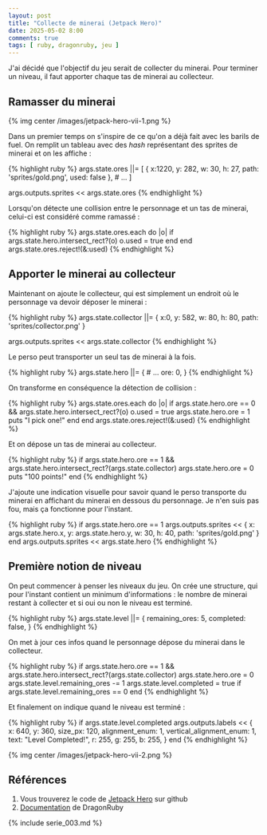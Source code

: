 ```yaml
---
layout: post
title: "Collecte de minerai (Jetpack Hero)"
date: 2025-05-02 8:00
comments: true
tags: [ ruby, dragonruby, jeu ]
---
```


J'ai décidé que l'objectif du jeu serait de collecter du minerai. Pour terminer
un niveau, il faut apporter chaque tas de minerai au collecteur.

<!-- more -->


## Ramasser du minerai

{% img center /images/jetpack-hero-vii-1.png %}

Dans un premier temps on s'inspire de ce qu'on a déjà fait avec les barils de
fuel. On remplit un tableau avec des _hash_ représentant des sprites de minerai
et on les affiche :

{% highlight ruby %}
  args.state.ores ||= [
    { x:1220, y: 282, w: 30, h: 27, path: 'sprites/gold.png', used: false },
    # ...
  ]

  args.outputs.sprites << args.state.ores
{% endhighlight %}

Lorsqu'on détecte une collision entre le personnage et un tas de minerai, celui-ci
est considéré comme ramassé :

{% highlight ruby %}
  args.state.ores.each do |o|
    if args.state.hero.intersect_rect?(o)
      o.used = true
    end
  end
  args.state.ores.reject!(&:used)
{% endhighlight %}

## Apporter le minerai au collecteur

Maintenant on ajoute le collecteur, qui est simplement un endroit où le personnage
va devoir déposer le minerai :

{% highlight ruby %}
  args.state.collector ||= { x:0, y: 582, w: 80, h: 80, path: 'sprites/collector.png' }

  args.outputs.sprites << args.state.collector
{% endhighlight %}

Le perso peut transporter un seul tas de minerai à la fois.

{% highlight ruby %}
  args.state.hero ||= {
    # ...
    ore: 0,
  }
{% endhighlight %}

On transforme en conséquence la détection de collision :

{% highlight ruby %}
  args.state.ores.each do |o|
    if args.state.hero.ore == 0 && args.state.hero.intersect_rect?(o)
      o.used = true
      args.state.hero.ore = 1
      puts "I pick one!"
    end
  end
  args.state.ores.reject!(&:used)
{% endhighlight %}

Et on dépose un tas de minerai au collecteur.

{% highlight ruby %}
  if args.state.hero.ore == 1 && args.state.hero.intersect_rect?(args.state.collector)
    args.state.hero.ore = 0
    puts "100 points!"
  end
{% endhighlight %}

J'ajoute une indication visuelle pour savoir quand le perso transporte du minerai
en affichant du minerai en dessous du personnage.
Je n'en suis pas fou, mais ça fonctionne pour l'instant.

{% highlight ruby %}
  if args.state.hero.ore == 1
    args.outputs.sprites << {
      x: args.state.hero.x,
      y: args.state.hero.y,
      w: 30, h: 40, path: 'sprites/gold.png'
    }
  end
  args.outputs.sprites << args.state.hero
{% endhighlight %}

## Première notion de niveau

On peut commencer à penser les niveaux du jeu. On crée une structure, qui pour
l'instant contient un minimum d'informations : le nombre de minerai restant à
collecter et si oui ou non le niveau est terminé.

{% highlight ruby %}
  args.state.level ||= {
    remaining_ores: 5,
    completed: false,
  }
{% endhighlight %}

On met à jour ces infos quand le personnage dépose du minerai dans le collecteur.

{% highlight ruby %}
  if args.state.hero.ore == 1 && args.state.hero.intersect_rect?(args.state.collector)
    args.state.hero.ore = 0
    args.state.level.remaining_ores -= 1
    args.state.level.completed = true if args.state.level.remaining_ores == 0
  end
{% endhighlight %}

Et finalement on indique quand le niveau est terminé :

{% highlight ruby %}
  if args.state.level.completed
    args.outputs.labels << {
      x: 640,
      y: 360,
      size_px: 120,
      alignment_enum: 1,
      vertical_alignment_enum: 1,
      text: "Level Completed!",
      r: 255,
      g: 255,
      b: 255,
    }
  end
{% endhighlight %}

{% img center /images/jetpack-hero-vii-2.png %}

## Références

1. Vous trouverez le code de [Jetpack Hero](https://github.com/lkdjiin/jetpack-hero) sur github
1. [Documentation](https://docs.dragonruby.org/#/) de DragonRuby

{% include serie_003.md %}
